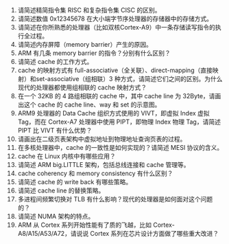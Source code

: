 1. 请简述精简指令集 RISC 和复杂指令集 CISC 的区别。
2. 请简述数值 0x12345678 在大小端字节序处理器的存储器中的存储方式。
3. 请简述在你所熟悉的处理器（比如双核Cortex-A9）中一条存储读写指令的执行全过程。
4. 请简述内存屏障（memory barrier）产生的原因。
5. ARM 有几条 memory barrier 的指令？分别有什么区别？
6. 请简述 cache 的工作方式。
7. cache 的映射方式有 full-associative（全关联）、direct-mapping（直接映射）和set-associative（组相联）3 种方式，请简述它们之间的区别。为什么现代的处理器都使用组相联的 cache 映射方式？
8. 在一个 32KB 的 4 路组相联的 cache 中，其中 cache line 为 32Byte，请画出这个 cache
的 cache line、way 和 set 的示意图。
9. ARM9 处理器的 Data Cache 组织方式使用的 VIVT，即虚拟 Index 虚拟 Tag，而在
Cortex-A7 处理器中使用 PIPT，即物理 Index 物理 Tag，请简述 PIPT 比 VIVT 有什么优势？
10. 请画出在二级页表架构中虚拟地址到物理地址查询页表的过程。
11. 在多核处理器中，cache 的一致性是如何实现的？请简述 MESI 协议的含义。
12. cache 在 Linux 内核中有哪些应用？
13. 请简述 ARM big.LITTLE 架构，包括总线连接和 cache 管理等。
14. cache coherency 和 memory consistency 有什么区别？
15. 请简述 cache 的 write back 有哪些策略。
16. 请简述 cache line 的替换策略。
17. 多进程间频繁切换对 TLB 有什么影响？现代的处理器是如何面对这个问题的？
18. 请简述 NUMA 架构的特点。
19. ARM 从 Cortex 系列开始性能有了质的飞越，比如 Cortex-A8/A15/A53/A72，请说说 Cortex 系列在芯片设计方面做了哪些重大改进？